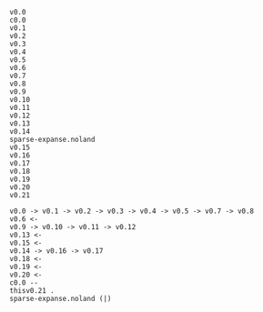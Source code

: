 	v0.0
    c0.0
    v0.1
    v0.2
    v0.3
    v0.4
    v0.5
    v0.6
    v0.7
    v0.8
    v0.9
    v0.10
    v0.11
    v0.12
    v0.13
    v0.14
    sparse-expanse.noland
    v0.15
    v0.16
    v0.17
    v0.18
    v0.19
    v0.20
    v0.21
    
    v0.0 -> v0.1 -> v0.2 -> v0.3 -> v0.4 -> v0.5 -> v0.7 -> v0.8
    v0.6 <-
    v0.9 -> v0.10 -> v0.11 -> v0.12
    v0.13 <-
    v0.15 <-
    v0.14 -> v0.16 -> v0.17
    v0.18 <-
    v0.19 <-
    v0.20 <-
    c0.0 --
    thisv0.21 .
    sparse-expanse.noland (|)